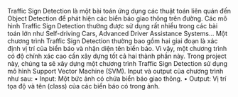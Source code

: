 Traffic Sign Detection là một bài toán ứng dụng các thuật toán liên quán đến Object Detection để phát hiện các biển báo giao thông trên đường. Các mô hình Traffic Sign Detection thường được sử dụng rất nhiều trong các bài toán lớn như Self-driving Cars, Advanced Driver Assistance Systems...
Một chương trình Traffic Sign Detection thường bao gồm hai giai đoạn là xác định vị trí của biển báo và nhận diện tên biển báo. Vì vậy, một chương trình có độ chính xác cao cần xây dựng tốt cả hai thành
phần này.
Trong project này, chúng ta sẽ xây dựng một chương trình Traffic Sign Detection sử dụng mô hình Support Vector Machine (SVM). Input và output của chương trình như sau:
• Input: Một bức ảnh có chứa biển báo giao thông.
• Output: Vị trí tọa độ và tên (class) của các biển báo có trong ảnh.
